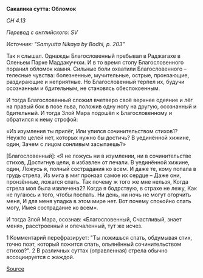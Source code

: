 **Сакалика сутта: Обломок**

*СН 4\.13*

_Перевод с английского: SV_

_Источник: "Samyutta Nikaya by Bodhi, p\. 203"_

Так я слышал\. Однажды Благословенный пребывал в Раджагахе в Оленьем Парке Маддакуччхи\. И в то время стопу Благословенного поранил обломок камня\. Сильные боли охватили Благословенного – телесные чувства: болезненные, мучительные, острые, пронзающие, раздирающие и неприятные\. Но Благословенный терпел их, будучи осознанным и бдительным, не становясь обеспокоенным\.

И тогда Благословенный сложил вчетверо своё верхнее одеяние и лёг на правый бок в позе льва, положив одну ногу на другую, осознанный и бдительный\. И тогда Злой Мара подошёл к Благословенному и обратился к нему строфой:

«Из изумления ты прилёг, Или упился сочинительством стихов1? Неужто целей нет, которых нужно бы достичь? В уединённой хижине, один, Зачем с лицом сонливым засыпаешь?»

\[Благословенный\]: «Я не ложусь ни в изумлении, ни в сочинительстве стихов, Достигнув цели, я избавлен от печали\. В уединённой хижине, один, Ложусь я, полный сострадания ко всем\. И даже те, кому попала в грудь стрела, Из мига в миг пронзая самое их сердце – Даже они, пронзённые, ложатся спать\. Так почему ж того же мне нельзя, Когда стрела моя была извлечена2? Когда я бодрствую, в страхе не лежу, Как не пугаюсь и того, чтобы поспать\. Ни день, ни ночь не могут огорчить меня, И для меня упадка в этом мире нет\. Вот почему спокойно спать могу, Имея сострадание ко всем»\.

И тогда Злой Мара, осознав: «Благословенный, Счастливый, знает меня», расстроенный и опечаленный, тут же исчез\.

1 Комментарий перефразирует: "Ты ложишься спать, обдумывая стих, точно поэт, который ложится спать, опьянённый сочинительством стихов?"\.
2 В различных суттах \(отравленная\) стрела обычно ассоциируется с жаждой\.

[Source](https://www\.theravada\.ru/Teaching/Canon/Suttanta/Texts/sn4_13\-sakalika\-sutta\-sv\.htm)